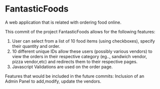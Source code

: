 # FantasticFoods
A web application that is related with ordering food online.

This commit of the project FantasticFoods allows for the following features:

1. User can select from a list of 10 food items (using checkboxes), specify their quantity and order.
2. 10 different unique IDs allow these users (possibly various vendors) to view the orders in their respective category
(eg.., sandwich vendor, pizza vendor,etc) and redirects them to their respective pages.
3. Javascript Validations are used on the order page.

Features that would be included in the future commits:
Inclusion of an Admin Panel to add,modify, update the vendors.
